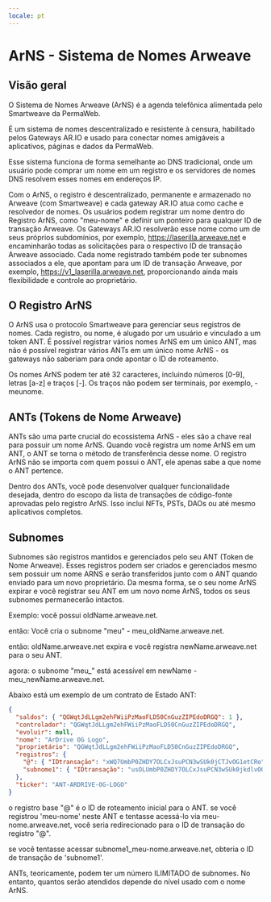 ```yaml
---
locale: pt
---
```

# ArNS - Sistema de Nomes Arweave
## Visão geral
O Sistema de Nomes Arweave (ArNS) é a agenda telefônica alimentada pelo Smartweave da PermaWeb.  

É um sistema de nomes descentralizado e resistente à censura, habilitado pelos Gateways AR.IO e usado para conectar nomes amigáveis a aplicativos, páginas e dados da PermaWeb.

Esse sistema funciona de forma semelhante ao DNS tradicional, onde um usuário pode comprar um nome em um registro e os servidores de nomes DNS resolvem esses nomes em endereços IP.  

Com o ArNS, o registro é descentralizado, permanente e armazenado no Arweave (com Smartweave) e cada gateway AR.IO atua como cache e resolvedor de nomes. Os usuários podem registrar um nome dentro do Registro ArNS, como "meu-nome" e definir um ponteiro para qualquer ID de transação Arweave. Os Gateways AR.IO resolverão esse nome como um de seus próprios subdomínios, por exemplo, https://laserilla.arweave.net e encaminharão todas as solicitações para o respectivo ID de transação Arweave associado. Cada nome registrado também pode ter subnomes associados a ele, que apontam para um ID de transação Arweave, por exemplo, https://v1_laserilla.arweave.net, proporcionando ainda mais flexibilidade e controle ao proprietário.

## O Registro ArNS
<!-- // TODO: link para o conceito smartweave // -->

O ArNS usa o protocolo Smartweave para gerenciar seus registros de nomes. Cada registro, ou nome, é alugado por um usuário e vinculado a um token ANT. É possível registrar vários nomes ArNS em um único ANT, mas não é possível registrar vários ANTs em um único nome ArNS - os gateways não saberiam para onde apontar o ID de roteamento.

Os nomes ArNS podem ter até 32 caracteres, incluindo números [0-9], letras [a-z] e traços [-]. Os traços não podem ser terminais, por exemplo, -meunome.

## ANTs (Tokens de Nome Arweave)

ANTs são uma parte crucial do ecossistema ArNS - eles são a chave real para possuir um nome ArNS. Quando você registra um nome ArNS em um ANT, o ANT se torna o método de transferência desse nome. O registro ArNS não se importa com quem possui o ANT, ele apenas sabe a que nome o ANT pertence.

Dentro dos ANTs, você pode desenvolver qualquer funcionalidade desejada, dentro do escopo da lista de transações de código-fonte aprovadas pelo registro ArNS. Isso inclui NFTs, PSTs, DAOs ou até mesmo aplicativos completos.

## Subnomes

Subnomes são registros mantidos e gerenciados pelo seu ANT (Token de Nome Arweave). Esses registros podem ser criados e gerenciados mesmo sem possuir um nome ARNS e serão transferidos junto com o ANT quando enviado para um novo proprietário. Da mesma forma, se o seu nome ArNS expirar e você registrar seu ANT em um novo nome ArNS, todos os seus subnomes permanecerão intactos.

Exemplo: você possui oldName.arweave.net. 

então: Você cria o subnome "meu" - meu_oldName.arweave.net.

então: oldName.arweave.net expira e você registra newName.arweave.net para o seu ANT.

agora: o subnome "meu_" está acessível em newName - meu_newName.arweave.net. 

Abaixo está um exemplo de um contrato de Estado ANT:

```json
{
  "saldos": { "QGWqtJdLLgm2ehFWiiPzMaoFLD50CnGuzZIPEdoDRGQ": 1 },
  "controlador": "QGWqtJdLLgm2ehFWiiPzMaoFLD50CnGuzZIPEdoDRGQ",
  "evoluir": null,
  "nome": "ArDrive OG Logo",
  "proprietário": "QGWqtJdLLgm2ehFWiiPzMaoFLD50CnGuzZIPEdoDRGQ",
  "registros": {
    "@": { "IDtransação": "xWQ7UmbP0ZHDY7OLCxJsuPCN3wSUk0jCTJvOG1etCRo" },
    "subnome1": { "IDtransação": "usOLUmbP0ZHDY7OLCxJsuPCN3wSUk0jkdlvOG1etCRo" }
  },
  "ticker": "ANT-ARDRIVE-OG-LOGO"
}
```
o registro base "@" é o ID de roteamento inicial para o ANT. se você registrou 'meu-nome' neste ANT e tentasse acessá-lo via meu-nome.arweave.net, você seria redirecionado para o ID de transação do registro "@".

se você tentasse acessar subnome1_meu-nome.arweave.net, obteria o ID de transação de 'subnome1'. 

ANTs, teoricamente, podem ter um número ILIMITADO de subnomes. No entanto, quantos serão atendidos depende do nível usado com o nome ArNS.